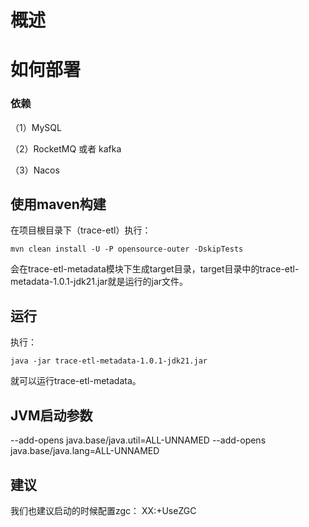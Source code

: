 # 概述
# 如何部署
### 依赖
（1）MySQL

（2）RocketMQ 或者 kafka

（3）Nacos

## 使用maven构建
在项目根目录下（trace-etl）执行：

`mvn clean install -U -P opensource-outer -DskipTests`

会在trace-etl-metadata模块下生成target目录，target目录中的trace-etl-metadata-1.0.1-jdk21.jar就是运行的jar文件。
## 运行
执行：

`java -jar trace-etl-metadata-1.0.1-jdk21.jar`

就可以运行trace-etl-metadata。

## JVM启动参数
--add-opens java.base/java.util=ALL-UNNAMED --add-opens java.base/java.lang=ALL-UNNAMED

## 建议
我们也建议启动的时候配置zgc： XX:+UseZGC